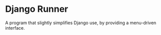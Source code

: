 # Django Runner
A program that slightly simplifies Django use, by providing a menu-driven interface.
